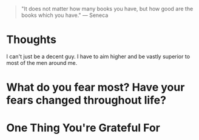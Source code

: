 
> \"It does not matter how many books you have, but how good are the books which you have.\" — Seneca

# Thoughts
I can't just be a decent guy. I have to aim higher and be vastly superior to most of the men around me.

# What do you fear most? Have your fears changed throughout life?

# One Thing You're Grateful For

